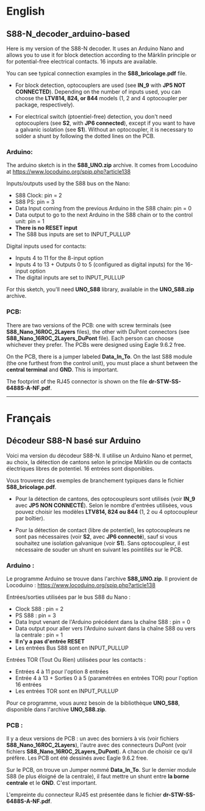 # English
## S88-N_decoder_arduino-based
Here is my version of the S88-N decoder. 
It uses an Arduino Nano and allows you to use it for block detection according to the Märklin principle or for potential-free electrical contacts. 16 inputs are available.

You can see typical connection examples in the **S88_bricolage.pdf** file.

* For block detection, optocouplers are used (see **IN_9** with **JP5 NOT CONNECTED**). Depending on the number of inputs used, you can choose the **LTV814, 824, or 844** models (1, 2 and 4 optocoupler per package, respectively).

* For electrical switch (ptoentiel-free) detection, you don't need optocouplers (see **S2**, with **JP6 connected**), except if you want to have a galvanic isolation (see **S1**). Without an optocoupler, it is necessary to solder a shunt by following the dotted lines on the PCB.

### Arduino:

The arduino sketch is in the **S88_UNO.zip** archive. It comes from Locoduino at https://www.locoduino.org/spip.php?article138

Inputs/outputs used by the S88 bus on the Nano:
- S88 Clock: pin = 2
- S88 PS: pin = 3
- Data Input coming from the previous Arduino in the S88 chain: pin = 0
- Data output to go to the next Arduino in the S88 chain or to the control unit: pin = 1
- **There is no RESET input**
- The S88 bus inputs are set to INPUT_PULLUP

Digital inputs used for contacts:
- Inputs 4 to 11 for the 8-input option
- Inputs 4 to 13 + Outputs 0 to 5 (configured as digital inputs) for the 16-input option
- The digital inputs are set to INPUT_PULLUP

For this sketch, you'll need **UNO_S88** library, available in the **UNO_S88.zip** archive.

### PCB:

There are two versions of the PCB: one with screw terminals (see **S88_Nano_16R0C_2Layers** files), the other with DuPont connectors (see **S88_Nano_16R0C_2Layers_DuPont** file). Each person can choose whichever they prefer.
The PCBs were designed using Eagle 9.6.2 free.

On the PCB, there is a jumper labeled **Data_In_To**. On the last S88 module (the one furthest from the control unit), you must place a shunt between the **central terminal** and **GND**. This is important.

The footprint of the RJ45 connector is shown on the file **dr-STW-SS-6488S-A-NF.pdf**.

---

# Français
## Décodeur S88-N basé sur Arduino
Voici ma version du décodeur S88-N.
Il utilise un Arduino Nano et permet, au choix, la détection de cantons selon le principe Märklin ou de contacts électriques libres de potentiel. 16 entrées sont disponibles.

Vous trouverez des exemples de branchement typiques dans le fichier **S88_bricolage.pdf**.

* Pour la détection de cantons, des optocoupleurs sont utilisés (voir **IN_9** avec **JP5 NON CONNECTÉ**). Selon le nombre d'entrées utilisées, vous pouvez choisir les modèles **LTV814, 824 ou 844** (1, 2 ou 4 optocoupleur par boîtier).

* Pour la détection de contact (libre de potentiel), les optocoupleurs ne sont pas nécessaires (voir **S2**, avec **JP6 connecté**), sauf si vous souhaitez une isolation galvanique (voir **S1**). Sans optocoupleur, il est nécessaire de souder un shunt en suivant les pointillés sur le PCB.

### Arduino :

Le programme Arduino se trouve dans l'archive **S88_UNO.zip**. Il provient de Locoduino : https://www.locoduino.org/spip.php?article138

Entrées/sorties utilisées par le bus S88 du Nano :
- Clock S88 : pin = 2
- PS S88 : pin = 3
- Data Input venant de l'Arduino précédent dans la chaîne S88 : pin = 0
- Data output pour aller vers l'Arduino suivant dans la chaîne S88 ou vers la centrale : pin = 1
- **Il n'y a pas d'entrée RESET**
- Les entrées Bus S88 sont en INPUT_PULLUP 
        
Entrées TOR (Tout Ou Rien) utilisées pour les contacts :
- Entrées 4 à 11 pour l'option 8 entrées
- Entrée 4 à 13 + Sorties 0 à 5 (paramétrées en entrées TOR) pour l'option 16 entrées
- Les entrées TOR sont en INPUT_PULLUP

Pour ce programme, vous aurez besoin de la bibliothèque **UNO_S88**, disponible dans l'archive **UNO_S88.zip**.

### PCB :

Il y a deux versions de PCB : un avec des borniers à vis (voir fichiers **S88_Nano_16R0C_2Layers**), l'autre avec des connecteurs DuPont (voir fichiers **S88_Nano_16R0C_2Layers_DuPont**). A chacun de choisir ce qu'il préfère.
Les PCB ont été dessinés avec Eagle 9.6.2 free.

Sur le PCB, on trouve un Jumper nommé **Data_In_To**. Sur le dernier module S88 (le plus éloigné de la centrale), il faut mettre un shunt entre **la borne centrale** et le **GND**. C'est important.

L'empreinte du connecteur RJ45 est présentée dans le fichier **dr-STW-SS-6488S-A-NF.pdf**.
